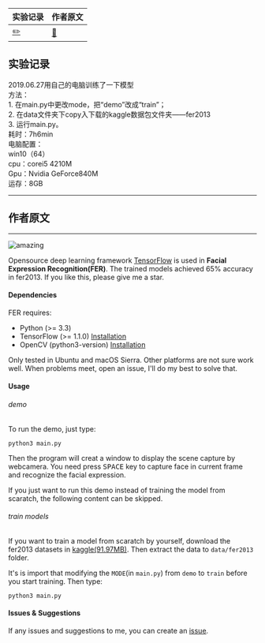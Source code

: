 |实验记录|作者原文|
|----|----|
|[:pencil2:](#实验记录 "wty的实验记录")| [:book:](#作者原文 "原作者的实验说明")|  


##  实验记录
2019.06.27用自己的电脑训练了一下模型  
方法：  
    1. 在main.py中更改mode，把“demo”改成“train”；  
        2. 在data文件夹下copy入下载的kaggle数据包文件夹——fer2013  
        3. 运行main.py。  
耗时：7h6min  
电脑配置：  
        win10（64）  
        cpu：corei5 4210M  
        Gpu：Nvidia GeForce840M  
        运存：8GB  

-----------------------
## 作者原文
-------------------------------------------------------------------------------

![amazing](./amazingkelly.jpeg)

Opensource deep learning framework [TensorFlow](https://www.tensorflow.org) is used in **Facial Expression Recognition(FER)**. 
The trained models achieved 65% accuracy in fer2013. If you like this, please give me a star.

#### Dependencies

FER requires:
- Python (>= 3.3)
- TensorFlow (>= 1.1.0) [Installation](https://www.tensorflow.org/install/)
- OpenCV (python3-version) [Installation](http://docs.opencv.org/master/da/df6/tutorial_py_table_of_contents_setup.html)

Only tested in Ubuntu and macOS Sierra. Other platforms are not sure work well. When problems meet, open an issue, I'll do my best to solve that.

#### Usage
###### demo
To run the demo, just type:
```shell
python3 main.py
```
Then the program will creat a window to display the scene capture by webcamera. You need press <kbd>SPACE</kbd> key to capture face in current frame and recognize the facial expression.

If you just want to run this demo instead of training the model from scaratch, the following content can be skipped.

###### train models
If you want to train a model from scaratch by yourself, download the fer2013 datasets in [kaggle(91.97MB)](https://www.kaggle.com/c/challenges-in-representation-learning-facial-expression-recognition-challenge/data). Then extract the data to `data/fer2013` folder.

It's is import that modifying the `MODE`(in `main.py`) from `demo` to `train`  before you start training.
Then type:
```shell
python3 main.py
```

#### Issues & Suggestions
If any issues and suggestions to me, you can create an [issue](https://github.com/xionghc/Facial-Expression-Recognition/issues/).
